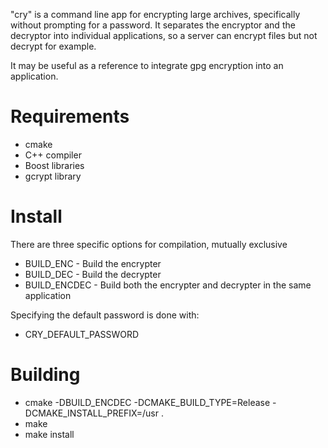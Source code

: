 "cry" is a command line app for encrypting large archives, specifically without prompting for a password.
It separates the encryptor and the decryptor into individual applications, so a server can encrypt files but not decrypt for example.

It may be useful as a reference to integrate gpg encryption into an application.

# Requirements

* cmake
* C++ compiler
* Boost libraries
* gcrypt library

# Install

There are three specific options for compilation, mutually exclusive

* BUILD_ENC    - Build the encrypter
* BUILD_DEC    - Build the decrypter
* BUILD_ENCDEC - Build both the encrypter and decrypter in the same application

Specifying the default password is done with:

* CRY_DEFAULT_PASSWORD

# Building

* cmake -DBUILD_ENCDEC -DCMAKE_BUILD_TYPE=Release -DCMAKE_INSTALL_PREFIX=/usr .
* make
* make install
